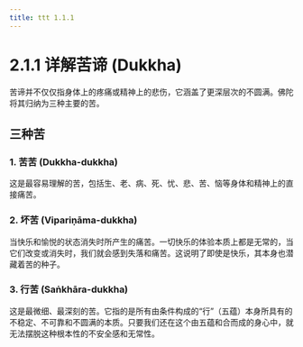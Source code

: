 ```yaml
---
title: ttt 1.1.1
---
```


# 2\.1.1 详解苦谛 (Dukkha)

苦谛并不仅仅指身体上的疼痛或精神上的悲伤，它涵盖了更深层次的不圆满。佛陀将其归纳为三种主要的苦。

## 三种苦

### 1\. 苦苦 (Dukkha-dukkha)

这是最容易理解的苦，包括生、老、病、死、忧、悲、苦、恼等身体和精神上的直接痛苦。

### 2\. 坏苦 (Vipariṇāma-dukkha)

当快乐和愉悦的状态消失时所产生的痛苦。一切快乐的体验本质上都是无常的，当它们改变或消失时，我们就会感到失落和痛苦。这说明了即使是快乐，其本身也潜藏着苦的种子。

### 3\. 行苦 (Saṅkhāra-dukkha)

这是最微细、最深刻的苦。它指的是所有由条件构成的“行”（五蕴）本身所具有的不稳定、不可靠和不圆满的本质。只要我们还在这个由五蕴和合而成的身心中，就无法摆脱这种根本性的不安全感和无常性。